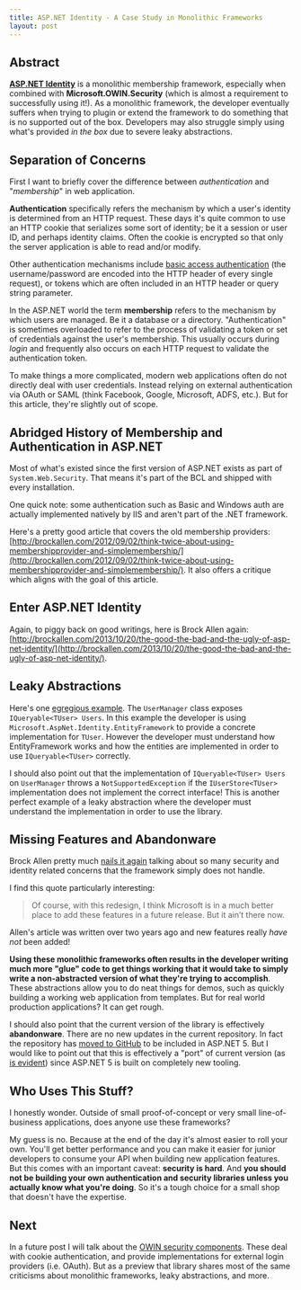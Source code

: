```yaml
---
title: ASP.NET Identity - A Case Study in Monolithic Frameworks  
layout: post
---
```


## Abstract

**[ASP.NET Identity](https://aspnetidentity.codeplex.com)** is a monolithic membership framework, especially when combined with **Microsoft.OWIN.Security** (which is almost a requirement to successfully using it!). As a monolithic framework, the developer eventually suffers when trying to plugin or extend the framework to do something that is no supported out of the box. Developers may also struggle simply using what's provided *in the box* due to severe leaky abstractions.

## Separation of Concerns

First I want to briefly cover the difference between *authentication* and "*membership*" in web application.

**Authentication** specifically refers the mechanism by which a user's identity is determined from an HTTP request. These days it's quite common to use an HTTP cookie that serializes some sort of identity; be it a session or user ID, and perhaps identity claims. Often the cookie is encrypted so that only the server application is able to read and/or modify.

Other authentication mechanisms include [basic access authentication](https://en.wikipedia.org/wiki/Basic_access_authentication) (the username/password are encoded into the HTTP header of every single request), or tokens which are often included in an HTTP header or query string parameter.

In the ASP.NET world the term **membership** refers to the mechanism by which users are managed. Be it a database or a directory. "Authentication" is sometimes overloaded to refer to the process of validating a token or set of credentials against the user's membership. This usually occurs during *login* and frequently also occurs on each HTTP request to validate the authentication token.

To make things a more complicated, modern web applications often do not directly deal with user credentials. Instead relying on external authentication via OAuth or SAML (think Facebook, Google, Microsoft, ADFS, etc.). But for this article, they're slightly out of scope.

## Abridged History of Membership and Authentication in ASP.NET

Most of what's existed since the first version of ASP.NET exists as part of `System.Web.Security`. That means it's part of the BCL and shipped with every installation.

One quick note: some authentication such as Basic and Windows auth are actually implemented natively by IIS and aren't part of the .NET framework.

Here's a pretty good article that covers the old membership providers: [http://brockallen.com/2012/09/02/think-twice-about-using-membershipprovider-and-simplemembership/](http://brockallen.com/2012/09/02/think-twice-about-using-membershipprovider-and-simplemembership/). It also offers a critique which aligns with the goal of this article.

## Enter ASP.NET Identity

Again, to piggy back on good writings, here is Brock Allen again: [http://brockallen.com/2013/10/20/the-good-the-bad-and-the-ugly-of-asp-net-identity/](http://brockallen.com/2013/10/20/the-good-the-bad-and-the-ugly-of-asp-net-identity/).

## Leaky Abstractions

Here's one [egregious example](https://aspnetidentity.codeplex.com/workitem/2540). The `UserManager` class exposes `IQueryable<TUser> Users`. In this example the developer is using `Microsoft.AspNet.Identity.EntityFramework` to provide a concrete implementation for `TUser`. However the developer must understand how EntityFramework works and how the entities are implemented in order to use `IQueryable<TUser>` correctly.

I should also point out that the implementation of `IQueryable<TUser> Users` on `UserManager` throws a `NotSupportedException` if the `IUserStore<TUser>` implementation does not implement the correct interface! This is another perfect example of a leaky abstraction where the developer must understand the implementation in order to use the library.

## Missing Features and Abandonware

Brock Allen pretty much [nails it again](http://brockallen.com/2013/10/20/the-good-the-bad-and-the-ugly-of-asp-net-identity/#ugly) talking about so many security and identity related concerns that the framework simply does not handle.

I find this quote particularly interesting:

>  Of course, with this redesign, I think Microsoft is in a much better place to add these features in a future release. But it ain’t there now.

Allen's article was written over two years ago and new features really *have not* been added!

**Using these monolithic frameworks often results in the developer writing much more "glue" code to get things working that it would take to simply write a non-abstracted version of what they're trying to accomplish**. These abstractions allow you to do neat things for demos, such as quickly building a working web application from templates. But for real world production applications? It can get rough.

I should also point that the current version of the library is effectively **abandonware**. There are no new updates in the current repository. In fact the repository has [moved to GitHub](https://github.com/aspnet/Identity) to be included in ASP.NET 5. But I would like to point out that this is effectively a "port" of current version (as [is evident](https://github.com/aspnet/Identity/commit/aa4787cc67ed02ba0d2c08adecf8ada75b2d7239)) since ASP.NET 5 is built on completely new tooling.

## Who Uses This Stuff?

I honestly wonder. Outside of small proof-of-concept or very small line-of-business applications, does anyone use these frameworks?

My guess is no. Because at the end of the day it's almost easier to roll your own. You'll get better performance and you can make it easier for junior developers to consume your API when building new application features. But this comes with an important caveat: **security is hard**. And **you should not be building your own authentication and security libraries unless you actually know what you're doing**. So it's a tough choice for a small shop that doesn't have the expertise.

## Next

In a future post I will talk about the [OWIN security components](http://katanaproject.codeplex.com/). These deal with cookie authentication, and provide implementations for external login providers (i.e. OAuth). But as a preview that library shares most of the same criticisms about monolithic frameworks, leaky abstractions, and more. 